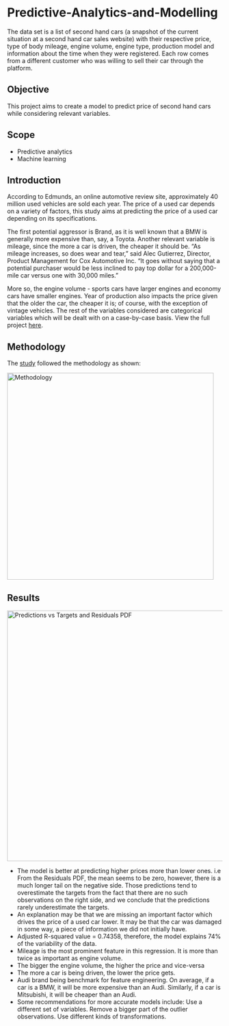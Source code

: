# Predictive-Analytics-and-Modelling

The data set is a list of second hand cars (a snapshot of the current situation at a second hand car sales website) with their respective price, type of body mileage, engine volume, engine type, production model and information about the time when they were registered. Each row comes from a different customer who was willing to sell their car through the platform.

## Objective

This project aims to create a model to predict price of second hand cars while considering relevant variables.

## Scope

- Predictive analytics
- Machine learning

## Introduction

According to Edmunds, an online automotive review site, approximately 40 million used vehicles are sold each year. The price of a used car depends on a variety of factors, this study aims at predicting the price of a used car depending on its specifications. 

The first potential aggressor is Brand, as it is well known that a BMW is generally more expensive than, say, a Toyota. Another relevant variable is mileage, since the more a car is driven, the cheaper it should be. “As mileage increases, so does wear and tear,” said Alec Gutierrez, Director, Product Management for Cox Automotive Inc. “It goes without saying that a potential purchaser would be less inclined to pay top dollar for a 200,000-mile car versus one with 30,000 miles.”

More so, the engine volume - sports cars have larger engines and economy cars have smaller engines. Year of production also impacts the price given that the older the car, the cheaper it is; of course, with the exception of vintage vehicles. The rest of the variables considered are categorical variables which will be dealt with on a case-by-case basis. View the full project [here](https://github.com/gregoryoffodum/Predictive-Analytics-and-Modelling/blob/main/Price%20Prediction%20and%20Modeling%20of%20Used%20Cars.ipynb).

## Methodology

The [study](https://github.com/gregoryoffodum/Predictive-Analytics-and-Modelling/blob/main/Price%20Prediction%20and%20Modeling%20of%20Used%20Cars.ipynb) followed the methodology as shown:


<img width="483" alt="Methodology" src="https://user-images.githubusercontent.com/78843321/156064207-9303bcf2-697d-4d6f-a7d3-8e08907487da.PNG">

## Results

<img width="585" alt="Predictions vs  Targets and Residuals PDF" src="https://user-images.githubusercontent.com/78843321/156066150-4503abb9-0238-41f1-8681-a196f0fa96c9.PNG">



- The model is better at predicting higher prices more than lower ones. i.e  From the Residuals PDF, the mean seems to be zero, however, there is a much longer tail on the negative side. Those predictions tend to overestimate the targets from the fact that there are no such observations on the right side, and we conclude that the predictions rarely underestimate the targets.
- An explanation may be that we are missing an important factor which drives the price of a used car lower. It may be that the car was damaged in some way, a piece of information we did not initially have.
- Adjusted R-squared value = 0.74358, therefore, the model explains 74% of the variability of the data.
- Mileage is the most prominent feature in this regression. It is more than twice as important as engine volume.
- The bigger the engine volume, the higher the price and vice-versa
- The more a car is being driven, the lower the price gets.
- Audi brand being benchmark for feature engineering. On average, if a car is a BMW, it will be more expensive than an Audi. Similarly, if a car is Mitsubishi, it will be cheaper than an Audi.
- Some recommendations for more accurate models include: Use a different set of variables. Remove a bigger part of the outlier observations. Use different kinds of transformations.




